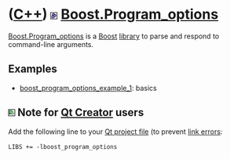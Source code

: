 # ([C++](Cpp.md)) ![Boost](PicBoost.png) [Boost.Program_options](CppBoostProgram_options.md)

[Boost.Program_options](CppBoostProgram_options.md) is a
[Boost](CppBoost.md) [library](CppLibrary.md) to parse and respond to
command-line arguments.

## Examples

 * [boost_program_options_example_1](https://github.com/richelbilderbeek/boost_program_options_example_1): basics

## ![Qt Creator](PicQtCreator.png) Note for [Qt Creator](CppQtCreator.md) users

Add the following line to your [Qt project file](CppQtProjectFile.md)
(to prevent [link errors](CppLinkError.md):

```
LIBS += -lboost_program_options
```
